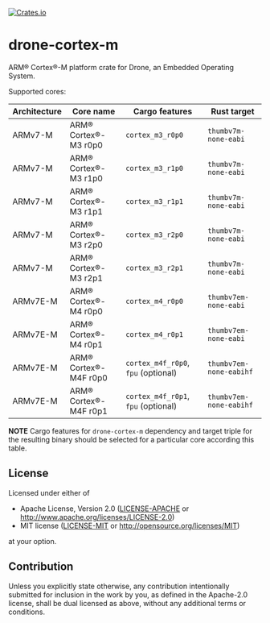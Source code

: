 [![Crates.io](https://img.shields.io/crates/v/drone-cortex-m.svg)](https://crates.io/crates/drone-cortex-m)

# drone-cortex-m

ARM® Cortex®-M platform crate for Drone, an Embedded Operating System.

Supported cores:

| Architecture | Core name             | Cargo features                      | Rust target             |
|--------------|-----------------------|-------------------------------------|-------------------------|
| ARMv7-M      | ARM® Cortex®-M3 r0p0  | `cortex_m3_r0p0`                    | `thumbv7m-none-eabi`    |
| ARMv7-M      | ARM® Cortex®-M3 r1p0  | `cortex_m3_r1p0`                    | `thumbv7m-none-eabi`    |
| ARMv7-M      | ARM® Cortex®-M3 r1p1  | `cortex_m3_r1p1`                    | `thumbv7m-none-eabi`    |
| ARMv7-M      | ARM® Cortex®-M3 r2p0  | `cortex_m3_r2p0`                    | `thumbv7m-none-eabi`    |
| ARMv7-M      | ARM® Cortex®-M3 r2p1  | `cortex_m3_r2p1`                    | `thumbv7m-none-eabi`    |
| ARMv7E-M     | ARM® Cortex®-M4 r0p0  | `cortex_m4_r0p0`                    | `thumbv7em-none-eabi`   |
| ARMv7E-M     | ARM® Cortex®-M4 r0p1  | `cortex_m4_r0p1`                    | `thumbv7em-none-eabi`   |
| ARMv7E-M     | ARM® Cortex®-M4F r0p0 | `cortex_m4f_r0p0`, `fpu` (optional) | `thumbv7em-none-eabihf` |
| ARMv7E-M     | ARM® Cortex®-M4F r0p1 | `cortex_m4f_r0p1`, `fpu` (optional) | `thumbv7em-none-eabihf` |

**NOTE** Cargo features for `drone-cortex-m` dependency and target triple
for the resulting binary should be selected for a particular core according
this table.

## License

Licensed under either of

 * Apache License, Version 2.0
   ([LICENSE-APACHE](LICENSE-APACHE) or http://www.apache.org/licenses/LICENSE-2.0)
 * MIT license
   ([LICENSE-MIT](LICENSE-MIT) or http://opensource.org/licenses/MIT)

at your option.

## Contribution

Unless you explicitly state otherwise, any contribution intentionally submitted
for inclusion in the work by you, as defined in the Apache-2.0 license, shall be
dual licensed as above, without any additional terms or conditions.
